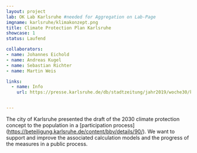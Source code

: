 ```yaml
---
layout: project
lab: OK Lab Karlsruhe #needed for Aggregation on Lab-Page
imgname: karlsruhe/klimakonzept.png
title: Climate Protection Plan Karlsruhe
showcase: 1
status: Laufend

collaborators:
- name: Johannes Eichold
- name: Andreas Kugel
- name: Sebastian Richter
- name: Martin Weis

links:
  - name: Info
    url: https://presse.karlsruhe.de/db/stadtzeitung/jahr2019/woche30/klimaschutzkonzept_2030_gehandelt_wird_bereits_jetzt.html


---
```


The city of Karlsruhe presented the draft of the 2030 climate protection concept to the population in a [participation process] (https://beteiligung.karlsruhe.de/content/bbv/details/90/).
We want to support and improve the associated calculation models and the progress of the measures in a public process.

